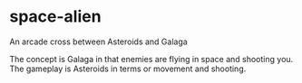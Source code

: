 # space-alien

An arcade cross between Asteroids and Galaga

The concept is Galaga in that enemies are flying in space and shooting you. The gameplay is Asteroids in terms or movement and shooting.
